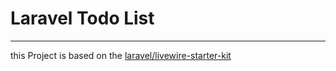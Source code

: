 # Laravel Todo List

---
this Project is based on the [laravel/livewire-starter-kit](https://github.com/laravel/livewire-starter-kit)